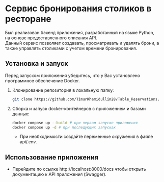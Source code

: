 # Сервис бронирования столиков в ресторане
Был реализован бэкенд приложения, разработанный на языке Python, на основе предоставленного описания API.  
Данный сервис позволяет создавать, просматривать и удалять брони, а также управлять столиками с учетом времени бронирования.


## Установка и запуск
Перед запуском приложения убедитесь, что у Вас установлено программное обеспечение Docker.

1. Клонирование репозитория в локальную папку:

    ```bash
    git clone https://github.com/TimurKhamidullin28/Table_Reservations.git
    ```

2. Сборка и запуск docker-контейнеров с приложением и базами данных:

    ```bash
    docker compose up --build # при первом запуске приложения
    docker compose up -d # при последующих запусках
    ```
   - При необходимости создайте переменные окружения в файле api/.env.
   
## Использование приложения
- Перейдите по ссылке http://localhost:8000/docs чтобы открыть документацию к API приложения (Swagger).
